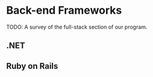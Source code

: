 # Back-end Frameworks

TODO: A survey of the full-stack section of our program.

## .NET

## Ruby on Rails
